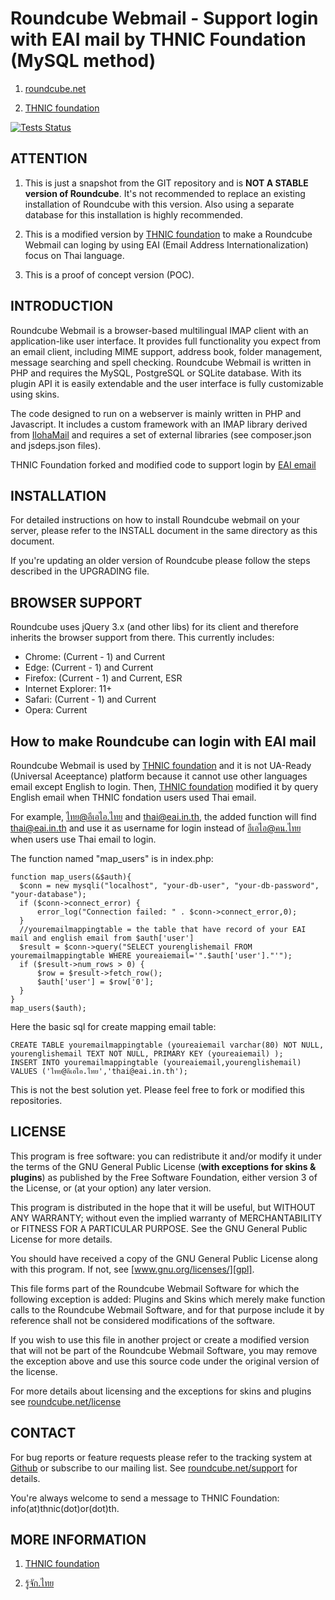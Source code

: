 Roundcube Webmail - Support login with EAI mail by THNIC Foundation (MySQL method)
=================
1. [roundcube.net](https://roundcube.net)

2. [THNIC foundation](https://xn--42cl2bj2hxbd2g.xn--12cfi8ixb8l.xn--o3cw4h/)

[![Tests Status](https://github.com/roundcube/roundcubemail/actions/workflows/tests.yml/badge.svg?branch=master)](https://github.com/roundcube/roundcubemail/actions/workflows/tests.yml)

ATTENTION
---------
1. This is just a snapshot from the GIT repository and is **NOT A STABLE
version of Roundcube**. It's not recommended to replace an existing installation
of Roundcube with this version. Also using a separate database for this
installation is highly recommended.

2. This is a modified version by [THNIC foundation](https://xn--42cl2bj2hxbd2g.xn--12cfi8ixb8l.xn--o3cw4h/) to make a Roundcube Webmail can loging by using EAI (Email Address Internationalization) focus on Thai language. 

3. This is a proof of concept version (POC).

INTRODUCTION
------------
Roundcube Webmail is a browser-based multilingual IMAP client with an
application-like user interface. It provides full functionality you expect
from an email client, including MIME support, address book, folder management,
message searching and spell checking. Roundcube Webmail is written in PHP and
requires the MySQL, PostgreSQL or SQLite database. With its plugin API it is
easily extendable and the user interface is fully customizable using skins.

The code designed to run on a webserver is mainly written in PHP and Javascript.
It includes a custom framework with an IMAP library derived from [IlohaMail][iloha]
and requires a set of external libraries (see composer.json and jsdeps.json files).

THNIC Foundation forked and modified code to support login by [EAI email](https://xn--12cn4frcvb5f.xn--o3cw4h/%e0%b8%8a%e0%b8%b7%e0%b9%88%e0%b8%ad%e0%b8%ad%e0%b8%b5%e0%b9%80%e0%b8%a1%e0%b8%a5%e0%b8%a0%e0%b8%b2%e0%b8%a9%e0%b8%b2%e0%b9%84%e0%b8%97%e0%b8%a2-eai/)


INSTALLATION
------------
For detailed instructions on how to install Roundcube webmail on your server,
please refer to the INSTALL document in the same directory as this document.

If you're updating an older version of Roundcube please follow the steps
described in the UPGRADING file.


BROWSER SUPPORT
---------------
Roundcube uses jQuery 3.x (and other libs) for its client and therefore
inherits the browser support from there. This currently includes:

- Chrome: (Current - 1) and Current
- Edge: (Current - 1) and Current
- Firefox: (Current - 1) and Current, ESR
- Internet Explorer: 11+
- Safari: (Current - 1) and Current
- Opera: Current

How to make Roundcube can login with EAI mail
---------------
Roundcube Webmail is used by [THNIC foundation](https://xn--42cl2bj2hxbd2g.xn--12cfi8ixb8l.xn--o3cw4h/) and it is not UA-Ready (Universal Aceeptance) platform because it cannot use other languages email except English to login. Then, [THNIC foundation](https://xn--42cl2bj2hxbd2g.xn--12cfi8ixb8l.xn--o3cw4h/) modified it by query English email when THNIC fondation users used Thai email.

For example, ไทย@อีเอไอ.ไทย and thai@eai.in.th, the added function will find thai@eai.in.th and use it as username for login instead of อีเอไอ@คน.ไทย when users use Thai email to login.

The function named "map_users" is in index.php:

```
function map_users(&$auth){
  $conn = new mysqli("localhost", "your-db-user", "your-db-password", "your-database");
  if ($conn->connect_error) {
      error_log("Connection failed: " . $conn->connect_error,0);
  }
  //youremailmappingtable = the table that have record of your EAI mail and english email from $auth['user']
  $result = $conn->query("SELECT yourenglishemail FROM youremailmappingtable WHERE youreaiemail='".$auth['user']."'");
  if ($result->num_rows > 0) {
      $row = $result->fetch_row();
      $auth['user'] = $row['0'];
  }
}
map_users($auth);
```
Here the basic sql for create mapping email table:

```
CREATE TABLE youremailmappingtable (youreaiemail varchar(80) NOT NULL, yourenglishemail TEXT NOT NULL, PRIMARY KEY (youreaiemail) ); 
INSERT INTO youremailmappingtable (youreaiemail,yourenglishemail) VALUES ('ไทย@อีเอไอ.ไทย','thai@eai.in.th');
```

This is not the best solution yet. Please feel free to fork or modified this repositories.

LICENSE
-------
This program is free software: you can redistribute it and/or modify
it under the terms of the GNU General Public License (**with exceptions
for skins & plugins**) as published by the Free Software Foundation,
either version 3 of the License, or (at your option) any later version.

This program is distributed in the hope that it will be useful,
but WITHOUT ANY WARRANTY; without even the implied warranty of
MERCHANTABILITY or FITNESS FOR A PARTICULAR PURPOSE. See the
GNU General Public License for more details.

You should have received a copy of the GNU General Public License
along with this program. If not, see [www.gnu.org/licenses/][gpl].

This file forms part of the Roundcube Webmail Software for which the
following exception is added: Plugins and Skins which merely make
function calls to the Roundcube Webmail Software, and for that purpose
include it by reference shall not be considered modifications of
the software.

If you wish to use this file in another project or create a modified
version that will not be part of the Roundcube Webmail Software, you
may remove the exception above and use this source code under the
original version of the license.

For more details about licensing and the exceptions for skins and plugins
see [roundcube.net/license][license]


CONTACT
-------
For bug reports or feature requests please refer to the tracking system
at [Github][githubissues] or subscribe to our mailing list.
See [roundcube.net/support][support] for details.

You're always welcome to send a message to THNIC Foundation:
info(at)thnic(dot)or(dot)th.

MORE INFORMATION
----------------
1. [THNIC foundation](https://xn--42cl2bj2hxbd2g.xn--12cfi8ixb8l.xn--o3cw4h/)

2. [รู้จัก.ไทย](https://xn--12cn4frcvb5f.xn--o3cw4h/)


[iloha]:        https://sourceforge.net/projects/ilohamail/
[gpl]:          https://www.gnu.org/licenses/
[license]:      https://roundcube.net/license
[contrib]:      https://roundcube.net/contribute
[support]:      https://roundcube.net/support
[githubissues]: https://github.com/roundcube/roundcubemail/issues
